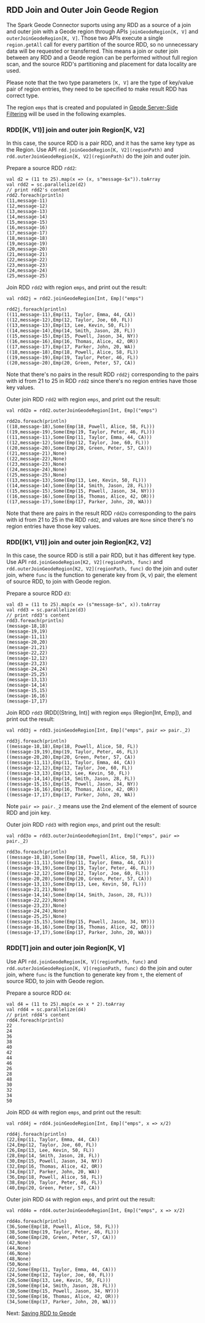 ## RDD Join and Outer Join Geode Region

The Spark Geode Connector suports using any RDD as a source
of a join and outer join with a Geode region through APIs
`joinGeodeRegion[K, V]` and `outerJoinGeodeRegion[K, V]`. 
Those two APIs execute a single `region.getAll` call for every 
partition of the source RDD, so no unnecessary data will be requested
or transferred. This means a join or outer join between any RDD and
a Geode region can be performed without full region scan, and the
source RDD's partitioning and placement for data locality are used.

Please note that the two type parameters `[K, V]` are the type
of key/value pair of region entries, they need to be specified
to make result RDD has correct type.

The region `emps` that is created and populated in 
[Geode Server-Side Filtering](4_loading.md) will be used in the
following examples.

### RDD[(K, V1)] join and outer join Region[K, V2]

In this case, the source RDD is a pair RDD,  and it has the same key
type as the Region. Use API `rdd.joinGeodeRegion[K, V2](regionPath)` and 
`rdd.outerJoinGeodeRegion[K, V2](regionPath)` do the join and outer
join. 

Prepare a source RDD `rdd2`:
```
val d2 = (11 to 25).map(x => (x, s"message-$x")).toArray
val rdd2 = sc.parallelize(d2)
// print rdd2's content
rdd2.foreach(println)
(11,message-11)
(12,message-12)
(13,message-13)
(14,message-14)
(15,message-15)
(16,message-16)
(17,message-17)
(18,message-18)
(19,message-19)
(20,message-20)
(21,message-21)
(22,message-22)
(23,message-23)
(24,message-24)
(25,message-25)
```

Join RDD `rdd2` with region `emps`, and print out the result:
```
val rdd2j = rdd2.joinGeodeRegion[Int, Emp]("emps")

rdd2j.foreach(println)
((11,message-11),Emp(11, Taylor, Emma, 44, CA))
((12,message-12),Emp(12, Taylor, Joe, 60, FL))
((13,message-13),Emp(13, Lee, Kevin, 50, FL))
((14,message-14),Emp(14, Smith, Jason, 28, FL))
((15,message-15),Emp(15, Powell, Jason, 34, NY))
((16,message-16),Emp(16, Thomas, Alice, 42, OR))
((17,message-17),Emp(17, Parker, John, 20, WA))
((18,message-18),Emp(18, Powell, Alice, 58, FL))
((19,message-19),Emp(19, Taylor, Peter, 46, FL))
((20,message-20),Emp(20, Green, Peter, 57, CA))
```
Note that there's no pairs in the result RDD `rdd2j` corresponding to
the pairs with id from 21 to 25 in RDD `rdd2` since there's no region
entries have those key values.

Outer join RDD `rdd2` with region `emps`, and print out the result:
```
val rdd2o = rdd2.outerJoinGeodeRegion[Int, Emp]("emps")

rdd2o.foreach(println)
((18,message-18),Some(Emp(18, Powell, Alice, 58, FL)))
((19,message-19),Some(Emp(19, Taylor, Peter, 46, FL)))
((11,message-11),Some(Emp(11, Taylor, Emma, 44, CA)))
((12,message-12),Some(Emp(12, Taylor, Joe, 60, FL)))
((20,message-20),Some(Emp(20, Green, Peter, 57, CA)))
((21,message-21),None)
((22,message-22),None)
((23,message-23),None)
((24,message-24),None)
((25,message-25),None)
((13,message-13),Some(Emp(13, Lee, Kevin, 50, FL)))
((14,message-14),Some(Emp(14, Smith, Jason, 28, FL)))
((15,message-15),Some(Emp(15, Powell, Jason, 34, NY)))
((16,message-16),Some(Emp(16, Thomas, Alice, 42, OR)))
((17,message-17),Some(Emp(17, Parker, John, 20, WA)))
```
Note that there are pairs in the result RDD `rdd2o` corresponding to
the pairs with id from 21 to 25 in the RDD `rdd2`, and values are `None`
since there's no region entries have those key values.

### RDD[(K1, V1)] join and outer join Region[K2, V2]

In this case, the source RDD is still a pair RDD,  but it has different
key type. Use API `rdd.joinGeodeRegion[K2, V2](regionPath, func)` and 
`rdd.outerJoinGeodeRegion[K2, V2](regionPath, func)` do the join and 
outer join, where `func` is the function to generate key from (k, v)
pair, the element of source RDD, to join with Geode region.

Prepare a source RDD `d3`:
```
val d3 = (11 to 25).map(x => (s"message-$x", x)).toArray
val rdd3 = sc.parallelize(d3)
// print rdd3's content
rdd3.foreach(println)
(message-18,18)
(message-19,19)
(message-11,11)
(message-20,20)
(message-21,21)
(message-22,22)
(message-12,12)
(message-23,23)
(message-24,24)
(message-25,25)
(message-13,13)
(message-14,14)
(message-15,15)
(message-16,16)
(message-17,17)
```

Join RDD `rdd3` (RDD[(String, Int)] with region `emps` (Region[Int, Emp]), and print out the result:
```
val rdd3j = rdd3.joinGeodeRegion[Int, Emp]("emps", pair => pair._2)

rdd3j.foreach(println)
((message-18,18),Emp(18, Powell, Alice, 58, FL))
((message-19,19),Emp(19, Taylor, Peter, 46, FL))
((message-20,20),Emp(20, Green, Peter, 57, CA))
((message-11,11),Emp(11, Taylor, Emma, 44, CA))
((message-12,12),Emp(12, Taylor, Joe, 60, FL))
((message-13,13),Emp(13, Lee, Kevin, 50, FL))
((message-14,14),Emp(14, Smith, Jason, 28, FL))
((message-15,15),Emp(15, Powell, Jason, 34, NY))
((message-16,16),Emp(16, Thomas, Alice, 42, OR))
((message-17,17),Emp(17, Parker, John, 20, WA))
```
Note `pair => pair._2` means use the 2nd element of the element of source
RDD and join key.

Outer join RDD `rdd3` with region `emps`, and print out the result:
```
val rdd3o = rdd3.outerJoinGeodeRegion[Int, Emp]("emps", pair => pair._2)

rdd3o.foreach(println)
((message-18,18),Some(Emp(18, Powell, Alice, 58, FL)))
((message-11,11),Some(Emp(11, Taylor, Emma, 44, CA)))
((message-19,19),Some(Emp(19, Taylor, Peter, 46, FL)))
((message-12,12),Some(Emp(12, Taylor, Joe, 60, FL)))
((message-20,20),Some(Emp(20, Green, Peter, 57, CA)))
((message-13,13),Some(Emp(13, Lee, Kevin, 50, FL)))
((message-21,21),None)
((message-14,14),Some(Emp(14, Smith, Jason, 28, FL)))
((message-22,22),None)
((message-23,23),None)
((message-24,24),None)
((message-25,25),None)
((message-15,15),Some(Emp(15, Powell, Jason, 34, NY)))
((message-16,16),Some(Emp(16, Thomas, Alice, 42, OR)))
((message-17,17),Some(Emp(17, Parker, John, 20, WA)))
```

### RDD[T] join and outer join Region[K, V]

Use API `rdd.joinGeodeRegion[K, V](regionPath, func)` and 
`rdd.outerJoinGeodeRegion[K, V](regionPath, func)` do the join
and outer join, where `func` is the function to generate key from
`t`, the element of source RDD, to join with Geode region.

Prepare a source RDD `d4`:
```
val d4 = (11 to 25).map(x => x * 2).toArray
val rdd4 = sc.parallelize(d4)
// print rdd4's content
rdd4.foreach(println)
22
24
36
38
40
42
44
46
26
28
48
30
32
34
50
```

Join RDD `d4` with region `emps`, and print out the result:
```
val rdd4j = rdd4.joinGeodeRegion[Int, Emp]("emps", x => x/2)

rdd4j.foreach(println)
(22,Emp(11, Taylor, Emma, 44, CA))
(24,Emp(12, Taylor, Joe, 60, FL))
(26,Emp(13, Lee, Kevin, 50, FL))
(28,Emp(14, Smith, Jason, 28, FL))
(30,Emp(15, Powell, Jason, 34, NY))
(32,Emp(16, Thomas, Alice, 42, OR))
(34,Emp(17, Parker, John, 20, WA))
(36,Emp(18, Powell, Alice, 58, FL))
(38,Emp(19, Taylor, Peter, 46, FL))
(40,Emp(20, Green, Peter, 57, CA))
```

Outer join RDD `d4` with region `emps`, and print out the result:
```
val rdd4o = rdd4.outerJoinGeodeRegion[Int, Emp]("emps", x => x/2)

rdd4o.foreach(println)
(36,Some(Emp(18, Powell, Alice, 58, FL)))
(38,Some(Emp(19, Taylor, Peter, 46, FL)))
(40,Some(Emp(20, Green, Peter, 57, CA)))
(42,None)
(44,None)
(46,None)
(48,None)
(50,None)
(22,Some(Emp(11, Taylor, Emma, 44, CA)))
(24,Some(Emp(12, Taylor, Joe, 60, FL)))
(26,Some(Emp(13, Lee, Kevin, 50, FL)))
(28,Some(Emp(14, Smith, Jason, 28, FL)))
(30,Some(Emp(15, Powell, Jason, 34, NY)))
(32,Some(Emp(16, Thomas, Alice, 42, OR)))
(34,Some(Emp(17, Parker, John, 20, WA)))
```


Next: [Saving RDD to Geode](6_save_rdd.md)
